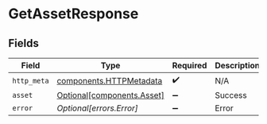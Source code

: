 # GetAssetResponse


## Fields

| Field                                                              | Type                                                               | Required                                                           | Description                                                        |
| ------------------------------------------------------------------ | ------------------------------------------------------------------ | ------------------------------------------------------------------ | ------------------------------------------------------------------ |
| `http_meta`                                                        | [components.HTTPMetadata](../../models/components/httpmetadata.md) | :heavy_check_mark:                                                 | N/A                                                                |
| `asset`                                                            | [Optional[components.Asset]](../../models/components/asset.md)     | :heavy_minus_sign:                                                 | Success                                                            |
| `error`                                                            | *Optional[errors.Error]*                                           | :heavy_minus_sign:                                                 | Error                                                              |